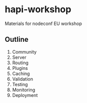# hapi-workshop
Materials for nodeconf EU workshop

## Outline

1. Community
2. Server
3. Routing
4. Plugins
5. Caching
6. Validation
7. Testing
8. Monitoring
9. Deployment
